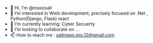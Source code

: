- 👋 Hi, I’m @maxosall
- 👀 I’m interested in Wwb development, precisely focused on .Net , Python(Django, Flask) react
- 🌱 I’m currently learning: Cyber Secuerty
- 💞️ I’m looking to collaborate on ...
- 📫 How to reach me : sallmaxo.pro.12@gmail.com

<!---
maxosall/maxosall is a ✨ special ✨ repository because its `README.md` (this file) appears on your GitHub profile.
You can click the Preview link to take a look at your changes.
--->
